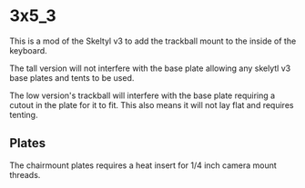 # 3x5_3

This is a mod of the Skeltyl v3 to add the trackball mount to the inside of the keyboard. 

The tall version will not interfere with the base plate allowing any skelytl v3 base plates and tents to be used.

The low version's trackball will interfere with the base plate requiring a cutout in the plate for it to fit. This also means it will not lay flat and requires tenting.


## Plates
The chairmount plates requires a heat insert for 1/4 inch camera mount threads.
